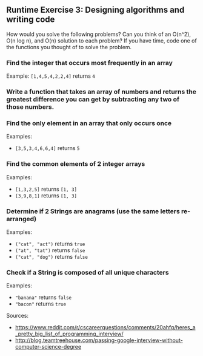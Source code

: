 ## Runtime Exercise 3: Designing algorithms and writing code
How would you solve the following problems? 
Can you think of an O(n^2), O(n log n), and O(n) solution to each problem?
If you have time, code one of the functions you thought of to solve the problem.


### Find the integer that occurs most frequently in an array
Example: `[1,4,5,4,2,2,4]` returns `4`

### Write a function that takes an array of numbers and returns the greatest difference you can get by subtracting any two of those numbers.

### Find the only element in an array that only occurs once
Examples:
- `[3,5,3,4,6,6,4]` returns `5`



### Find the common elements of 2 integer arrays
Examples:
- `[1,3,2,5]` returns `[1, 3]`
- `[3,9,8,1]` returns `[1, 3]`


### Determine if 2 Strings are anagrams (use the same letters re-arranged)
Examples: 
- `("cat", "act")` returns `true`
- `("at", "tat")`  returns `false`
- `("cat", "dog")` returns `false`

### Check if a String is composed of all unique characters
Examples:
- `"banana"` returns `false`
- `"bacon"` returns `true`

Sources:
- https://www.reddit.com/r/cscareerquestions/comments/20ahfq/heres_a_pretty_big_list_of_programming_interview/
- http://blog.teamtreehouse.com/passing-google-interview-without-computer-science-degree
